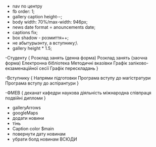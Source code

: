 - nav по центру
- fb order: 1;
- gallery caption height--;
- body width: 70%/max-width: 946px;
- news date format = anouncements date;
- captions fix;
- box shadow - розмиття++;
- не абытурыэнту, а вступнику;\
- gallery height * 1.5;

-Студенту {
    Розклад занять (денна форма)
    Розклад занять (заочна форма)
    Електронна бібліотека
    Методичні вказівки
    Графік заліково-екзаменаційної сесії
    Графік перескладань
}

-Вступнику {
    Напрями підготовки
    Програма вступу до магістратури
    Програма вступу до аспірантури
}

-ФМЕВ {
    деканат
    кафедри
    наукова діяльність
    міжнародна співпраця
    подвійні дипломи
}

- galleryArrows
- googleMaps
- додати новини
- тінь
- Caption color $main
- повернути дату новинам
- убрати болд новинам ВСЮДИ
